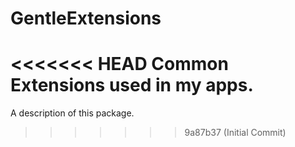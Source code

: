# GentleExtensions
<<<<<<< HEAD
Common Extensions used in my apps.
=======

A description of this package.
>>>>>>> 9a87b37 (Initial Commit)
